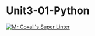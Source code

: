 # Unit3-01-Python
[![Mr Coxall's Super Linter](https://github.com/ICS3U-Programming-CarolynWP/Unit3-01-Python/workflows/Mr%20Coxall's%20Super%20Linter/badge.svg)](https://github.com/ICS3U-Programming-CarolynWP/Unit3-01-Python/actions/)
